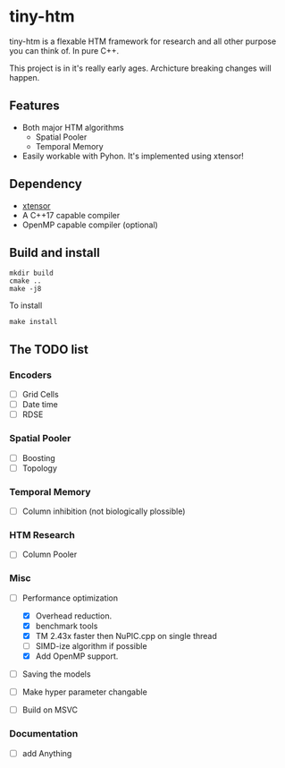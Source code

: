 # tiny-htm
tiny-htm is a flexable HTM framework for research and all other purpose you can think of. In pure C++.

This project is in it's really early ages. Archicture breaking changes will happen.

## Features
* Both major HTM algorithms
  * Spatial Pooler
  * Temporal Memory
* Easily workable with Pyhon. It's implemented using xtensor!


## Dependency
* [xtensor](https://github.com/QuantStack/xtensor/)
* A C++17 capable compiler
* OpenMP capable compiler (optional)

## Build and install
```shell
mkdir build
cmake ..
make -j8
```

To install
```
make install
```

## The TODO list

### Encoders
* [ ] Grid Cells
* [ ] Date time
* [ ] RDSE

### Spatial Pooler
* [ ] Boosting
* [ ] Topology

### Temporal Memory
* [ ] Column inhibition (not biologically plossible)

### HTM Research
* [ ] Column Pooler

### Misc
* [ ] Performance optimization
  * [x] Overhead reduction.
  * [x] benchmark tools
  * [x] TM 2.43x faster then NuPIC.cpp on single thread
  * [ ] SIMD-ize algorithm if possible
  * [x] Add OpenMP support.
* [ ] Saving the models
* [ ] Make hyper parameter changable
* [ ] Build on MSVC


### Documentation
* [ ] add Anything
